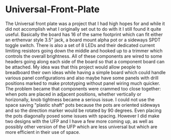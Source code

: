 # Universal-Front-Plate

The Universal front plate was a project that I had high hopes for and while it did not accomplish what I originally set out to do with it I still found it quite useful.  Basically the board has 16 of the same footprint which can fit either an erthenvar style 3.5" jack, a board mount alpha pot or a sideways SPDT toggle switch.  There is also a set of 8 LEDs and their dedicated current limiting resistors going down the middle and hooked up to a trimmer which controls the overall brightness. All of these components are wired to some headers going along each side of the board so that a component board can be attached.  My idea was that this project would allow people to breadboard their own ideas while having a simple board which could handle various panel configurations and also maybe have some panels with drill positions marked to make prototyping without panel wiring much quicker.  The problem became that components were crammed too close together: when pots are placed in adjacent positions, whether vertically or horizonally, knob tightness became a serious issue.  I could not use the space saving "plastic shaft" pots because the pots are oriented sideways and so the direction marker would be rotated by 90 degrees.  Even placing the pots diagonally posed some issues with spacing.  However I did make two designs with the UFP and I have a few more coming up, as well as possibly other version of the UFP which are less universal but which are more efficient in their use of space.
